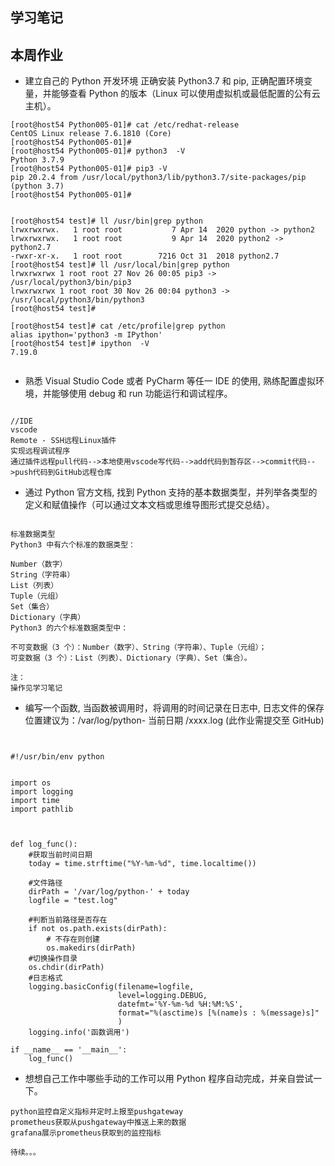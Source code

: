 ## 学习笔记





## 本周作业

- 建立自己的 Python 开发环境
正确安装 Python3.7 和 pip, 正确配置环境变量，并能够查看 Python 的版本（Linux 可以使用虚拟机或最低配置的公有云主机）。
```
[root@host54 Python005-01]# cat /etc/redhat-release 
CentOS Linux release 7.6.1810 (Core) 
[root@host54 Python005-01]# 
[root@host54 Python005-01]# python3  -V
Python 3.7.9
[root@host54 Python005-01]# pip3 -V
pip 20.2.4 from /usr/local/python3/lib/python3.7/site-packages/pip (python 3.7)
[root@host54 Python005-01]# 


[root@host54 test]# ll /usr/bin|grep python
lrwxrwxrwx.   1 root root           7 Apr 14  2020 python -> python2
lrwxrwxrwx.   1 root root           9 Apr 14  2020 python2 -> python2.7
-rwxr-xr-x.   1 root root        7216 Oct 31  2018 python2.7
[root@host54 test]# ll /usr/local/bin|grep python
lrwxrwxrwx 1 root root 27 Nov 26 00:05 pip3 -> /usr/local/python3/bin/pip3
lrwxrwxrwx 1 root root 30 Nov 26 00:04 python3 -> /usr/local/python3/bin/python3
[root@host54 test]#

[root@host54 test]# cat /etc/profile|grep python
alias ipython='python3 -m IPython'
[root@host54 test]# ipython  -V
7.19.0


```



- 熟悉 Visual Studio Code 或者 PyCharm 等任一 IDE 的使用, 熟练配置虚拟环境，并能够使用 debug 和 run 功能运行和调试程序。
```

//IDE
vscode
Remote - SSH远程Linux插件
实现远程调试程序
通过插件远程pull代码-->本地使用vscode写代码-->add代码到暂存区-->commit代码-->push代码到GitHub远程仓库

```


- 通过 Python 官方文档, 找到 Python 支持的基本数据类型，并列举各类型的定义和赋值操作（可以通过文本文档或思维导图形式提交总结）。
```

标准数据类型
Python3 中有六个标准的数据类型：

Number（数字）
String（字符串）
List（列表）
Tuple（元组）
Set（集合）
Dictionary（字典）
Python3 的六个标准数据类型中：

不可变数据（3 个）：Number（数字）、String（字符串）、Tuple（元组）；
可变数据（3 个）：List（列表）、Dictionary（字典）、Set（集合）。

注：
操作见学习笔记

```

- 编写一个函数, 当函数被调用时，将调用的时间记录在日志中, 日志文件的保存位置建议为：/var/log/python- 当前日期 /xxxx.log (此作业需提交至 GitHub)
```


#!/usr/bin/env python


import os
import logging
import time
import pathlib



def log_func():
    #获取当前时间日期
    today = time.strftime("%Y-%m-%d", time.localtime())
    
    #文件路径
    dirPath = '/var/log/python-' + today
    logfile = "test.log"
    
    #判断当前路径是否存在
    if not os.path.exists(dirPath):
        # 不存在则创建
        os.makedirs(dirPath)
    #切换操作目录
    os.chdir(dirPath)
    #日志格式
    logging.basicConfig(filename=logfile,
                        level=logging.DEBUG,
                        datefmt='%Y-%m-%d %H:%M:%S',
                        format="%(asctime)s [%(name)s : %(message)s]"
                        )
    logging.info('函数调用')
    
if __name__ == '__main__':
    log_func()

```



- 想想自己工作中哪些手动的工作可以用 Python 程序自动完成，并亲自尝试一下。
```
python监控自定义指标并定时上报至pushgateway
prometheus获取从pushgateway中推送上来的数据
grafana展示prometheus获取到的监控指标

待续。。。

```


